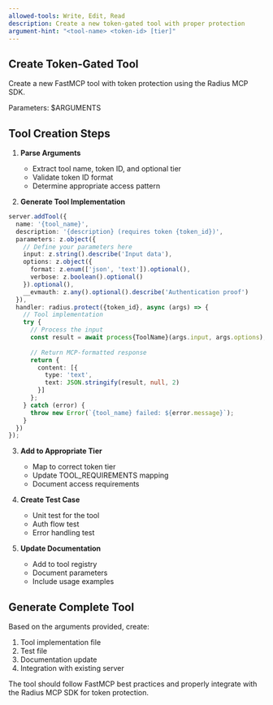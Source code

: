```yaml
---
allowed-tools: Write, Edit, Read
description: Create a new token-gated tool with proper protection
argument-hint: "<tool-name> <token-id> [tier]"
---
```


## Create Token-Gated Tool

Create a new FastMCP tool with token protection using the Radius MCP SDK.

Parameters: $ARGUMENTS

## Tool Creation Steps

1. **Parse Arguments**
   - Extract tool name, token ID, and optional tier
   - Validate token ID format
   - Determine appropriate access pattern

2. **Generate Tool Implementation**

```typescript
server.addTool({
  name: '{tool_name}',
  description: '{description} (requires token {token_id})',
  parameters: z.object({
    // Define your parameters here
    input: z.string().describe('Input data'),
    options: z.object({
      format: z.enum(['json', 'text']).optional(),
      verbose: z.boolean().optional()
    }).optional(),
    __evmauth: z.any().optional().describe('Authentication proof')
  }),
  handler: radius.protect({token_id}, async (args) => {
    // Tool implementation
    try {
      // Process the input
      const result = await process{ToolName}(args.input, args.options);
      
      // Return MCP-formatted response
      return {
        content: [{
          type: 'text',
          text: JSON.stringify(result, null, 2)
        }]
      };
    } catch (error) {
      throw new Error(`{tool_name} failed: ${error.message}`);
    }
  })
});
```

3. **Add to Appropriate Tier**
   - Map to correct token tier
   - Update TOOL_REQUIREMENTS mapping
   - Document access requirements

4. **Create Test Case**
   - Unit test for the tool
   - Auth flow test
   - Error handling test

5. **Update Documentation**
   - Add to tool registry
   - Document parameters
   - Include usage examples

## Generate Complete Tool

Based on the arguments provided, create:

1. Tool implementation file
2. Test file
3. Documentation update
4. Integration with existing server

The tool should follow FastMCP best practices and properly integrate with the Radius MCP SDK for token protection.
